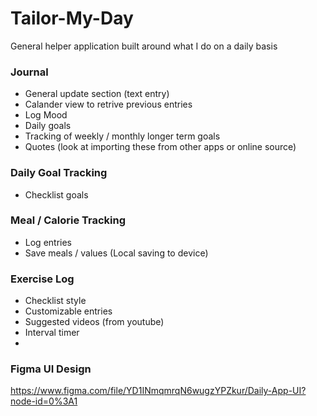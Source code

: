 # Tailor-My-Day

General helper application built around what I do on a daily basis

### Journal
- General update section (text entry)
- Calander view to retrive previous entries
- Log Mood
- Daily goals 
- Tracking of weekly / monthly longer term goals
- Quotes (look at importing these from other apps or online source)
	
### Daily Goal Tracking
- Checklist goals
	
### Meal / Calorie Tracking
- Log entries
- Save meals / values (Local saving to device)
	
### Exercise Log
- Checklist style
- Customizable entries
- Suggested videos (from youtube)
- Interval timer
- 
### Figma UI Design
https://www.figma.com/file/YD1INmqmrqN6wugzYPZkur/Daily-App-UI?node-id=0%3A1
